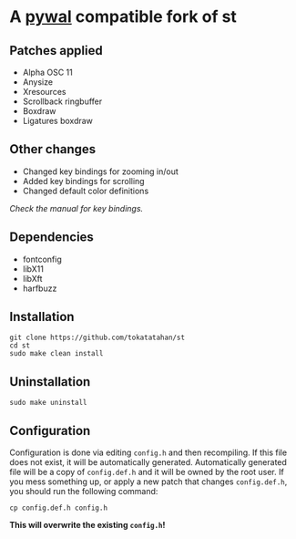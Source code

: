 # A [pywal](https://github.com/dylanaraps/pywal) compatible fork of st

## Patches applied

- Alpha OSC 11
- Anysize
- Xresources
- Scrollback ringbuffer
- Boxdraw
- Ligatures boxdraw

## Other changes

- Changed key bindings for zooming in/out
- Added key bindings for scrolling
- Changed default color definitions

*Check the manual for key bindings.*

## Dependencies

- fontconfig
- libX11
- libXft
- harfbuzz

## Installation

```shell
git clone https://github.com/tokatatahan/st
cd st
sudo make clean install
```

## Uninstallation

```shell
sudo make uninstall
```

## Configuration

Configuration is done via editing `config.h` and then recompiling. If this file
does not exist, it will be automatically generated. Automatically generated
file will be a copy of `config.def.h` and it will be owned by the root user. If
you mess something up, or apply a new patch that changes `config.def.h`, you
should run the following command:

```shell
cp config.def.h config.h
```

**This will overwrite the existing `config.h`!**
